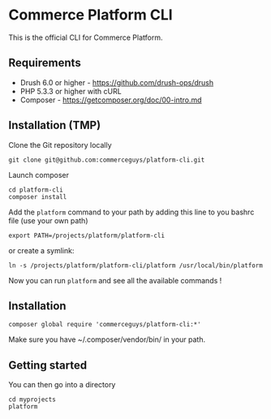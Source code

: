 # Commerce Platform CLI

This is the official CLI for Commerce Platform.

## Requirements

* Drush 6.0 or higher - https://github.com/drush-ops/drush
* PHP 5.3.3 or higher with cURL
* Composer - https://getcomposer.org/doc/00-intro.md

## Installation (TMP)
Clone the Git repository locally
```
git clone git@github.com:commerceguys/platform-cli.git
```

Launch composer
```
cd platform-cli
composer install
```

Add the `platform` command to your path by adding this line to you bashrc file (use your own path)
```
export PATH=/projects/platform/platform-cli
```
or create a symlink:
```
ln -s /projects/platform/platform-cli/platform /usr/local/bin/platform
```

Now you can run `platform` and see all the available commands !

## Installation
```
composer global require 'commerceguys/platform-cli:*'
```
Make sure you have ~/.composer/vendor/bin/ in your path.


## Getting started
You can then go into a directory
```
cd myprojects
platform
```
